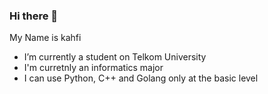 ### Hi there 👋
My Name is kahfi

- I’m currently a student on Telkom University
- I'm curretnly an informatics major
- I can use Python, C++ and Golang only at the basic level
